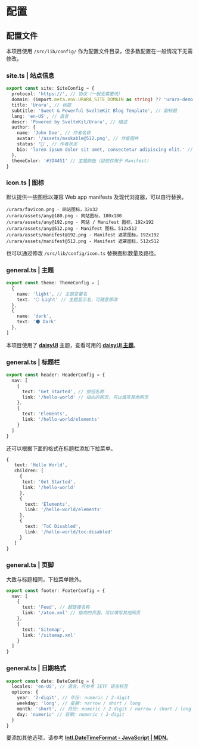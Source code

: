 # 配置

## 配置文件

本项目使用 `/src/lib/config/` 作为配置文件目录，但多数配置在一般情况下无需修改。

### site.ts | 站点信息

```ts
export const site: SiteConfig = {
  protocol: 'https://', // 协议（一般无需更改）
  domain: (import.meta.env.URARA_SITE_DOMAIN as string) ?? 'urara-demo.netlify.app', // 域名
  title: 'Urara', // 标题
  subtitle: 'Sweet & Powerful SvelteKit Blog Template', // 副标题
  lang: 'en-US', // 语言
  descr: 'Powered by SvelteKit/Urara', // 描述
  author: {
    name: 'John Doe', // 作者名称
    avatar: '/assets/maskable@512.png', // 作者图片
    status: '🌸', // 作者状态
    bio: 'lorem ipsum dolor sit amet, consectetur adipiscing elit.' // 作者描述
  },
  themeColor: '#3D4451' // 主题颜色（目前仅用于 Manifest）
}
```

### icon.ts | 图标

默认提供一些图标以兼容 Web app manifests 及现代浏览器，可以自行替换。

```text
/urara/favicon.png - 网站图标，32x32
/urara/assets/any@180.png - 网站图标，180x180
/urara/assets/any@192.png - 网站 / Manifest 图标，192x192
/urara/assets/any@512.png - Manifest 图标，512x512
/urara/assets/manifest@192.png - Manifest 遮罩图标，192x192
/urara/assets/manifest@512.png - Manifest 遮罩图标，512x512
```

也可以通过修改 `/src/lib/config/icon.ts` 替换图标数量及路径。

### general.ts | 主题

```ts
export const theme: ThemeConfig = [
  {
    name: 'light', // 主题变量名
    text: '🌕 Light' // 主题显示名，可随意修改
  },
  {
    name: 'dark',
    text: '🌑 Dark'
  },
]
```

本项目使用了 [**daisyUI**](https://daisyui.com/) 主题，查看可用的 [**daisyUI 主题**](https://daisyui.com/docs/themes/?lang=zh_cn)。

### general.ts | 标题栏

```ts
export const header: HeaderConfig = {
  nav: [
    {
      text: 'Get Started', // 按钮名称
      link: '/hello-world' // 指向的网页，可以填写其他网页
    },
    {
      text: 'Elements',
      link: '/hello-world/elements'
    }
  ]
}
```

还可以根据下面的格式在标题栏添加下拉菜单。

```ts
{
   text: 'Hello World',
   children: [
     {
      text: 'Get Started',
      link: '/hello-world'
     },
     {
       text: 'Elements',
       link: '/hello-world/elements'
     },
	 {
	   text: 'ToC Disabled',
	   link: '/hello-world/toc-disabled'
	 }
   ]
}
```

### general.ts | 页脚

大致与标题相同，下拉菜单除外。

```ts
export const footer: FooterConfig = {
  nav: [
    {
      text: 'Feed', // 超链接名称
      link: '/atom.xml' // 指向的页面，可以填写其他网页
    },
    {
      text: 'Sitemap',
      link: '/sitemap.xml'
    }
  ]
}
```

### general.ts | 日期格式

```ts
export const date: DateConfig = {
  locales: 'en-US', // 语言，可参考 IETF 语言标签
  options: {
    year: '2-digit', // 年份: numeric / 2-digit
    weekday: 'long', // 星期: narrow / short / long
    month: 'short', // 月份: numeric / 2-digit / narrow / short / long
    day: 'numeric' // 日期: numeric / 2-digit
  }
}
```

要添加其他选项，请参考 [**Intl.DateTimeFormat - JavaScript | MDN**](https://developer.mozilla.org/zh-CN/docs/Web/JavaScript/Reference/Global_Objects/Intl/DateTimeFormat)。
